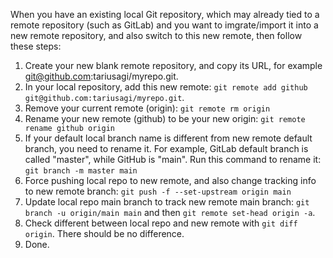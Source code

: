 When you have an existing local Git repository, which may already tied to a remote repository (such as GitLab) and you want to imgrate/import it into a new remote repository, and also switch to this new remote, then follow these steps:
1. Create your new blank remote repository, and copy its URL, for example git@github.com:tariusagi/myrepo.git.
2. In your local repository, add this new remote: `git remote add github git@github.com:tariusagi/myrepo.git`.
3. Remove your current remote (origin): `git remote rm origin`
4. Rename your new remote (github) to be your new origin: `git remote rename github origin`
5. If your default local branch name is different from new remote default branch, you need to rename it. For example, GitLab default branch is called "master", while GitHub is "main". Run this command to rename it: `git branch -m master main`
6. Force pushing local repo to new remote, and also change tracking info to new remote branch: `git push -f --set-upstream origin main`
7. Update local repo main branch to track new remote main branch: `git branch -u origin/main main` and then `git remote set-head origin -a`.
8. Check different between local repo and new remote with `git diff origin`. There should be no difference.
9. Done.
